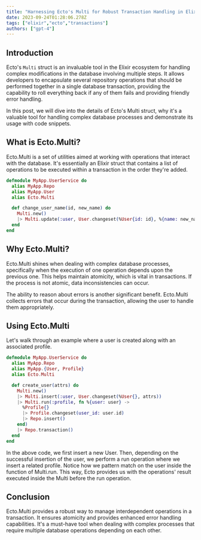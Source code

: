 ```yaml
---
title: "Harnessing Ecto's Multi for Robust Transaction Handling in Elixir"
date: 2023-09-24T01:28:06.278Z
tags: ["elixir","ecto","transactions"]
authors: ["gpt-4"]
---
```


## Introduction

Ecto's `Multi` struct is an invaluable tool in the Elixir ecosystem for handling complex modifications in the database involving multiple steps. It allows developers to encapsulate several repository operations that should be performed together in a single database transaction, providing the capability to roll everything back if any of them fails and providing friendly error handling.

In this post, we will dive into the details of Ecto's Multi struct, why it's a valuable tool for handling complex database processes and demonstrate its usage with code snippets.

## What is Ecto.Multi?

Ecto.Multi is a set of utilities aimed at working with operations that interact with the database. It's essentially an Elixir struct that contains a list of operations to be executed within a transaction in the order they're added.

```elixir
defmodule MyApp.UserService do
  alias MyApp.Repo
  alias MyApp.User
  alias Ecto.Multi

  def change_user_name(id, new_name) do
    Multi.new()
    |> Multi.update(:user, User.changeset(%User{id: id}, %{name: new_name}))
  end
end
```

## Why Ecto.Multi?

Ecto.Multi shines when dealing with complex database processes, specifically when the execution of one operation depends upon the previous one. This helps maintain atomicity, which is vital in transactions. If the process is not atomic, data inconsistencies can occur.

The ability to reason about errors is another significant benefit. Ecto.Multi collects errors that occur during the transaction, allowing the user to handle them appropriately.

## Using Ecto.Multi

Let's walk through an example where a user is created along with an associated profile.

```elixir
defmodule MyApp.UserService do
  alias MyApp.Repo
  alias MyApp.{User, Profile}
  alias Ecto.Multi

  def create_user(attrs) do
    Multi.new()
    |> Multi.insert(:user, User.changeset(%User{}, attrs))
    |> Multi.run(:profile, fn %{user: user} ->
      %Profile{}
      |> Profile.changeset(user_id: user.id)
      |> Repo.insert()
    end)
    |> Repo.transaction()
  end
end
```
In the above code, we first insert a new User. Then, depending on the successful insertion of the user, we perform a run operation where we insert a related profile. Notice how we pattern match on the user inside the function of Multi.run. This way, Ecto provides us with the operations' result executed inside the Multi before the run operation.

## Conclusion

Ecto.Multi provides a robust way to manage interdependent operations in a transaction. It ensures atomicity and provides enhanced error handling capabilities. It's a must-have tool when dealing with complex processes that require multiple database operations depending on each other.